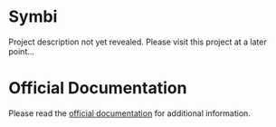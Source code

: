 # Symbi

Project description not yet revealed. Please visit this project at a later point...

# Official Documentation

Please read the [official documentation](https://aedart.github.io/symbi/) for additional information.